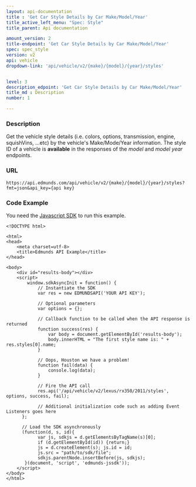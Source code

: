 ```yaml
---
layout: api-documentation
title : 'Get Car Style Details by Car Make/Model/Year'
title_active_left_menu: "Spec: Style"
title_parent: Api documentation

amount_version: 2
title-endpoint: 'Get Car Style Details by Car Make/Model/Year'
spec: spec_style
version: v2
api: vehicle
dropdown-link: 'api/vehicle/v2/{make}/{model}/{year}/styles'


level: 3
description_edpoint: 'Get Car Style Details by Car Make/Model/Year'
title_md : Description
number: 1

---
```


### Description

Get the vehicle style details (i.e. colors, options, transmission, engine, squishVins, ...etc) by the vehicle's Make/Mode/Year information. The style ID of a vehicle is **available** in the responses of the *model* and *model year* endpoints.

### URL

	https://api.edmunds.com/api/vehicle/v2/{make}/{model}/{year}/styles?fmt=json&api_key={api key}
	
### Code Example

You need the [Javascript SDK](https://github.com/EdmundsAPI/edmunds-javascript-sdk) to run this example.

	<!DOCTYPE html>

	<html>
	<head>
		<meta charset=utf-8>
		<title>Edmunds API Example</title>
	</head>

	<body>
		<div id="results-body"></div>
		<script>
		  	window.sdkAsyncInit = function() {
		    	// Instantiate the SDK
				var res = new EDMUNDSAPI('YOUR API KEY');

				// Optional parameters
				var options = {};

				// Callback function to be called when the API response is returned
				function success(res) {
					var body = document.getElementById('results-body');
					body.innerHTML = "The first style name is: " + res.styles[0].name;
				}

				// Oops, Houston we have a problem!
				function fail(data) {
					console.log(data);
				}

				// Fire the API call
				res.api('/api/vehicle/v2/lexus/rx350/2011/styles', options, success, fail);

			    // Additional initialization code such as adding Event Listeners goes here
		  };

		  // Load the SDK asynchronously
		  (function(d, s, id){
		     	var js, sdkjs = d.getElementsByTagName(s)[0];
		     	if (d.getElementById(id)) {return;}
		     	js = d.createElement(s); js.id = id;
		     	js.src = "path/to/sdk/file";
		     	sdkjs.parentNode.insertBefore(js, sdkjs);
		   }(document, 'script', 'edmunds-jssdk'));
		</script>
	</body>
	</html>